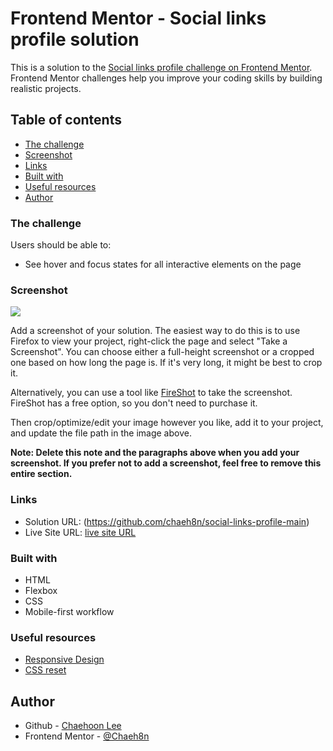 # Frontend Mentor - Social links profile solution

This is a solution to the [Social links profile challenge on Frontend Mentor](https://www.frontendmentor.io/challenges/social-links-profile-UG32l9m6dQ). Frontend Mentor challenges help you improve your coding skills by building realistic projects. 

## Table of contents
  - [The challenge](#the-challenge)
  - [Screenshot](#screenshot)
  - [Links](#links)
  - [Built with](#built-with)
  - [Useful resources](#useful-resources)
- [Author](#author)

### The challenge

Users should be able to:

- See hover and focus states for all interactive elements on the page

### Screenshot

![](./screenshot.jpg)

Add a screenshot of your solution. The easiest way to do this is to use Firefox to view your project, right-click the page and select "Take a Screenshot". You can choose either a full-height screenshot or a cropped one based on how long the page is. If it's very long, it might be best to crop it.

Alternatively, you can use a tool like [FireShot](https://getfireshot.com/) to take the screenshot. FireShot has a free option, so you don't need to purchase it. 

Then crop/optimize/edit your image however you like, add it to your project, and update the file path in the image above.

**Note: Delete this note and the paragraphs above when you add your screenshot. If you prefer not to add a screenshot, feel free to remove this entire section.**

### Links

- Solution URL: (https://github.com/chaeh8n/social-links-profile-main)
- Live Site URL: [live site URL](https://chaeh8n.github.io/social-links-profile-main/index.html)

### Built with

- HTML
- Flexbox
- CSS 
- Mobile-first workflow

### Useful resources

- [Responsive Design](https://fedmentor.dev/posts/responsive-meaning/) 
- [CSS reset](https://piccalil.li/blog/a-more-modern-css-reset/)

## Author

- Github - [Chaehoon Lee](https://github.com/chaeh8n)
- Frontend Mentor - [@Chaeh8n](https://www.frontendmentor.io/profile/Chaeh8n)
